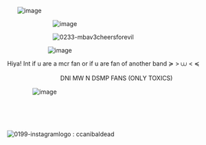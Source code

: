 ‎ ‎ ‎ ‎‎ ‎ ‎  ![image](https://github.com/user-attachments/assets/952a15c5-0bc3-44ca-8797-aab2b75c7998)



‎ ‎ ‎ ‎‎ ‎ ‎  ‎ ‎ ‎ ‎‎ ‎ ‎  ‎ ‎ ‎ ‎‎ ‎ ‎  ‎ ‎ ‎ ‎‎ ‎ ‎  ‎ ‎‎‎ ‎‎ ![image](https://github.com/user-attachments/assets/aae5702b-e475-4ea2-81be-092491e530e6)

‎ ‎ ‎ ‎‎ ‎ ‎  ‎ ‎ ‎ ‎‎ ‎ ‎  ‎ ‎ ‎ ‎‎ ‎ ‎  ‎ ‎ ‎ ‎‎ ‎ ‎  ‎ ‎ ‎ ‎![0233-mbav3cheersforevil](https://github.com/user-attachments/assets/2b4f04b4-b1de-416e-a05c-a273aca4df9b)

‎ ‎ ‎ ‎‎ ‎ ‎  ‎ ‎ ‎ ‎‎ ‎ ‎  ‎ ‎ ‎ ‎‎ ‎ ‎  ‎ ‎ ‎ ‎‎ ‎ ‎ ![image](https://github.com/user-attachments/assets/7768053d-00a5-4cc0-8fcf-98d9bfcbdf07)


Hiya! Int if u are a mcr fan or if u are fan of another band ≽  >  ⩊   < ≼

ㅤㅤㅤㅤㅤ‎ ‎ ‎‎ㅤㅤㅤㅤDNI MW N DSMP FANS (ONLY TOXICS)

‎ ‎ ‎ ‎‎ ‎ ‎ ‎ ‎ ‎‎  ‎  ‎‎ ‎ ‎‎ ‎ ‎  ![image](https://github.com/user-attachments/assets/307e173b-91b1-4859-ad3e-fcff3e9fe206)


ㅤㅤㅤㅤㅤㅤㅤㅤㅤㅤㅤㅤㅤㅤㅤ

ㅤㅤㅤㅤㅤㅤㅤㅤㅤㅤㅤㅤㅤㅤㅤ

![0199-instagramlogo](https://github.com/user-attachments/assets/da0abae4-abc5-4ce3-9075-6a9f6cd0f6db) : ccanibaldead


